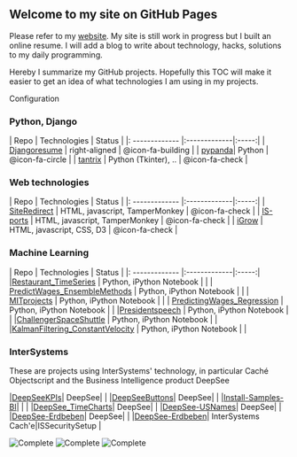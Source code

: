## Welcome to my site on GitHub Pages

Please refer to my [website](https://aless80.pythonanywhere.com/). My site is still work in progress but I built an online resume. I will add a blog to write about technology, hacks, solutions to my daily programming. 

Hereby I summarize my GitHub projects. Hopefully this TOC will make it easier to get an idea of what technologies I am using in my projects. 


<i class="fa fa-gear fa-spin fa-2x" style="color: firebrick"></i> Configuration

### Python, Django


| Repo           | Technologies     | Status |
|: ------------- |:-------------|:-----:|
| [Djangoresume](https://github.com/aless80/Djangoresume) | right-aligned | @icon-fa-building |
| [pypanda](https://github.com/aless80/pypanda)| Python      | @icon-fa-circle |
| [tantrix](https://github.com/aless80/tantrix) | Python (Tkinter), .. | @icon-fa-check |


### Web technologies


| Repo           | Technologies     | Status |
|: ------------- |:-------------|:-----:|
| [SiteRedirect](https://github.com/aless80/SiteRedirect) | HTML, javascript, TamperMonkey | @icon-fa-check |
| [IS-ports](https://github.com/aless80/IS-ports) | HTML, javascript, TamperMonkey | @icon-fa-check |
| [iGrow](https://github.com/aless80/iGrow) | HTML, javascript, CSS, D3 | @icon-fa-check |


### Machine Learning

| Repo           | Technologies     | Status |
|: ------------- |:-------------|:-----:|
|[Restaurant_TimeSeries](https://github.com/aless80/Restaurant_TimeSeries) | Python, iPython Notebook | |
| [PredictWages_EnsembleMethods](https://github.com/aless80/PredictWages_EnsembleMethods) | Python, iPython Notebook | |
| [MITprojects](https://github.com/aless80/MITprojects) | Python, iPython Notebook | |
| [PredictingWages_Regression](https://github.com/aless80/PredictingWages_Regression) | Python, iPython Notebook | |
|[Presidentspeech](https://github.com/aless80/Presidentspeech) | Python, iPython Notebook | |
|[ChallengerSpaceShuttle](https://github.com/aless80/ChallengerSpaceShuttle) | Python, iPython Notebook | |
|[KalmanFiltering_ConstantVelocity](https://github.com/aless80/KalmanFiltering_ConstantVelocity) | Python, iPython Notebook | |

### InterSystems
These are projects using InterSystems' technology, in particular Caché Objectscript and the Business Intelligence product DeepSee

|[DeepSeeKPIs](https://github.com/aless80/DeepSeeKPIs)| DeepSee| |
|[DeepSeeButtons](https://github.com/aless80/DeepSeeButtons)| DeepSee| |
|[Install-Samples-BI](https://github.com/aless80/Install-Samples-BI)| | |
|[DeepSee_TimeCharts](https://github.com/aless80/DeepSee_TimeCharts)| DeepSee| |
|[DeepSee-USNames](https://github.com/aless80/DeepSee-USNames)| DeepSee| |
|[DeepSee-Erdbeben](https://github.com/aless80/DeepSee-Erdbeben)| DeepSee| |
|[DeepSee-Erdbeben](https://github.com/aless80/DeepSee-Erdbeben)| InterSystems Cach'e|ISSecuritySetup |

![Complete](icons/checkmark.svg=20)
![Complete](icons/checkmark.svg=25)
![Complete](icons/checkmark.svg=30)
<!-- http://jmcglone.com/guides/github-pages/ -->